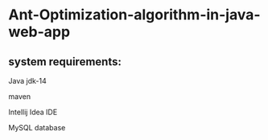 # Ant-Optimization-algorithm-in-java-web-app

## system requirements:

  Java jdk-14
  
  maven
  
  Intellij Idea IDE
  
  MySQL database
